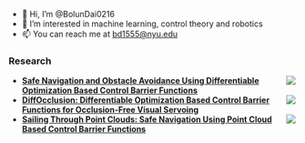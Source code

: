 - 👋 Hi, I’m @BolunDai0216
- 👀 I’m interested in machine learning, control theory and robotics
- 📫 You can reach me at bd1555@nyu.edu

<!---
BolunDai0216/BolunDai0216 is a ✨ special ✨ repository because its `README.md` (this file) appears on your GitHub profile.
You can click the Preview link to take a look at your changes.
--->

### Research

- <a href="https://ieeexplore.ieee.org/document/10184036"><img src="https://img.shields.io/badge/RAL-2023-cfd8dc?labelColor=black&style=flat-square" align="right"/></a>**[Safe Navigation and Obstacle Avoidance Using Differentiable Optimization Based Control Barrier Functions](https://github.com/BolunDai0216/DifferentiableOptimizationCBF)**
- <a href="https://ieeexplore.ieee.org/document/10430369"><img src="https://img.shields.io/badge/RAL-2024-cfd8dc?labelColor=black&style=flat-square" align="right"/></a>**[DiffOcclusion: Differentiable Optimization Based Control Barrier Functions for Occlusion-Free Visual Servoing](https://https://github.com/shiqingw/DiffOcclusion)**
- <a href="https://ieeexplore.ieee.org/document/10606004"><img src="https://img.shields.io/badge/RAL-2024-cfd8dc?labelColor=black&style=flat-square" align="right"/></a>**[Sailing Through Point Clouds: Safe Navigation Using Point Cloud Based Control Barrier Functions](https://github.com/BolunDai0216/SailingThroughPointClouds)**
